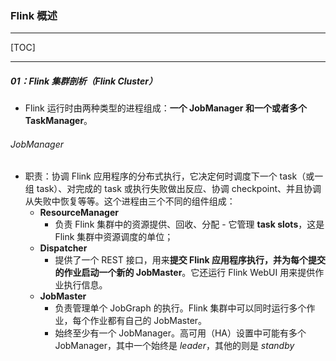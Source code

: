 ### Flink 概述

------

[TOC]

------

##### 01：Flink 集群剖析（Flink Cluster）

- Flink 运行时由两种类型的进程组成：**一个 JobManager 和一个或者多个 TaskManager**。

###### JobManager

- 职责：协调 Flink 应用程序的分布式执行，它决定何时调度下一个 task（或一组 task）、对完成的 task 或执行失败做出反应、协调 checkpoint、并且协调从失败中恢复等等。这个进程由三个不同的组件组成：
  - **ResourceManager**
    - 负责 Flink 集群中的资源提供、回收、分配 - 它管理 **task slots**，这是 Flink 集群中资源调度的单位；
  - **Dispatcher**
    - 提供了一个 REST 接口，用来**提交 Flink 应用程序执行，并为每个提交的作业启动一个新的 JobMaster**。它还运行 Flink WebUI 用来提供作业执行信息。
  - **JobMaster**
    - 负责管理单个 JobGraph 的执行。Flink 集群中可以同时运行多个作业，每个作业都有自己的 JobMaster。
    - 始终至少有一个 JobManager。高可用（HA）设置中可能有多个 JobManager，其中一个始终是 *leader*，其他的则是 *standby*